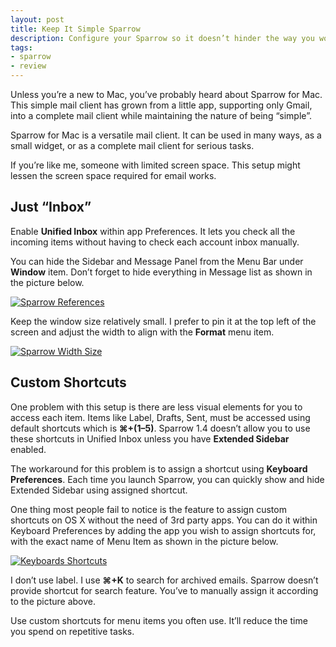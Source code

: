 ```yaml
---
layout: post
title: Keep It Simple Sparrow
description: Configure your Sparrow so it doesn’t hinder the way you work with emails.
tags:
- sparrow
- review
---
```

Unless you’re a new to Mac, you’ve probably heard about Sparrow for Mac. This simple mail client has grown from a little app, supporting only Gmail, into a complete mail client while maintaining the nature of being “simple”.

Sparrow for Mac is a versatile mail client. It can be used in many ways, as a small widget, or as a complete mail client for serious tasks.

If you’re like me, someone with limited screen space. This setup might lessen the screen space required for email works.

## Just “Inbox”

Enable **Unified Inbox** within app Preferences. It lets you check all the incoming items without having to check each account inbox manually.

You can hide the Sidebar and Message Panel from the Menu Bar under **Window** item. Don’t forget to hide everything in Message list as shown in the picture below.

[ ![Sparrow References][img1] ](http://images.sayzlim.net/2011/10/sparrow_preferences.jpg "Sparrow References")

[img1]: http://images.sayzlim.net/2011/10/sparrow_preferences.jpg "Sparrow References"

Keep the window size relatively small. I prefer to pin it at the top left of the screen and adjust the width to align with the **Format** menu item.

[ ![Sparrow Width Size][img2] ](http://images.sayzlim.net/2011/10/sparrow_width.jpg "Sparrow Width Size")

[img2]: http://images.sayzlim.net/2011/10/sparrow_width.jpg "Sparrow Width Size"

## Custom Shortcuts

One problem with this setup is there are less visual elements for you to access each item. Items like Label, Drafts, Sent, must be accessed using default shortcuts which is **⌘+(1–5)**. Sparrow 1.4 doesn’t allow you to use these shortcuts in Unified Inbox unless you have **Extended Sidebar** enabled.

The workaround for this problem is to assign a shortcut using **Keyboard Preferences**. Each time you launch Sparrow, you can quickly show and hide Extended Sidebar using assigned shortcut.

One thing most people fail to notice is the feature to assign custom shortcuts on OS X without the need of 3rd party apps. You can do it within Keyboard Preferences by adding the app you wish to assign shortcuts for, with the exact name of Menu Item as shown in the picture below.

[ ![Keyboards Shortcuts][img3] ](http://images.sayzlim.net/2011/10/sparrow_shortcuts.jpg "Keyboards Shortcuts")

[img3]: http://images.sayzlim.net/2011/10/sparrow_shortcuts.jpg "Keyboards Shortcuts"

I don’t use label. I use **⌘+K** to search for archived emails. Sparrow doesn’t provide shortcut for search feature. You’ve to manually assign it according to the picture above.

Use custom shortcuts for menu items you often use. It’ll reduce the time you spend on repetitive tasks.
